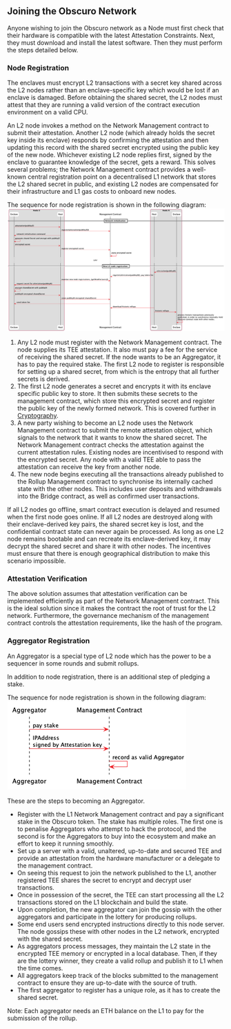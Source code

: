 ## Joining the Obscuro Network
Anyone wishing to join the Obscuro network as a Node must first check that their hardware is compatible with the latest Attestation Constraints. Next, they must download and install the latest software. Then they must perform the steps detailed below.

### Node Registration
The enclaves must encrypt L2 transactions with a secret key shared across the L2 nodes rather than an enclave-specific key which would be lost if an enclave is damaged.
Before obtaining the shared secret, the L2 nodes must attest that they are running a valid version of the contract execution environment on a valid CPU.

An L2 node invokes a method on the Network Management contract to submit their attestation. Another L2 node (which already holds the secret key inside its enclave) responds by confirming the attestation and then updating this record with the shared secret encrypted using the public key of the new node. Whichever existing L2 node replies first, signed by the enclave to guarantee knowledge of the secret, gets a reward. This solves several problems; the Network Management contract provides a well-known central registration point on a decentralised L1 network that stores the L2 shared secret in public, and existing L2 nodes are compensated for their infrastructure and L1 gas costs to onboard new nodes.

The sequence for node registration is shown in the following diagram:
![node registration](./images/node-registration.png)

1. Any L2 node must register with the Network Management contract. The node supplies its TEE attestation. It also must pay a fee for the service of receiving the shared secret. If the node wants to be an Aggregator, it has to pay the required stake. The first L2 node to register is responsible for setting up a shared secret, from which is the entropy that all further secrets is derived.
2. The first L2 node generates a secret and encrypts it with its enclave specific public key to store. It then submits these secrets to the management contract, which store this encrypted secret and register the public key of the newly formed network. This is covered further in [Cryptography](cryptography.md).
3. A new party wishing to become an L2 node uses the Network Management contract to submit the remote attestation object, which signals to the network that it wants to know the shared secret. The Network Management contract checks the attestation against the current attestation rules. Existing nodes are incentivised to respond with the encrypted secret. Any node with a valid TEE able to pass the attestation can receive the key from another node.
4. The new node begins executing all the transactions already published to the Rollup Management contract to synchronise its internally cached state with the other nodes. This includes user deposits and withdrawals into the Bridge contract, as well as confirmed user transactions.

If all L2 nodes go offline, smart contract execution is delayed and resumed when the first node goes online.
If all L2 nodes are destroyed along with their enclave-derived key pairs, the shared secret key is lost, and the confidential contract state can never again be processed. As long as one L2 node remains bootable and can recreate its enclave-derived key, it may decrypt the shared secret and share it with other nodes. The incentives must ensure that there is enough geographical distribution to make this scenario impossible.

### Attestation Verification
The above solution assumes that attestation verification can be implemented efficiently as part of the Network Management contract. This is the ideal solution since it makes the contract the root of trust for the L2 network. Furthermore, the governance mechanism of the management contract controls the attestation requirements, like the hash of the program.

### Aggregator Registration
An Aggregator is a special type of L2 node which has the power to be a sequencer in some rounds and submit rollups.

In addition to node registration, there is an additional step of pledging a stake.

The sequence for node registration is shown in the following diagram:
![aggregator staking](./images/aggregator-stake.png)

These are the steps to becoming an Aggregator.
* Register with the L1 Network Management contract and pay a significant stake in the Obscuro token. The stake has multiple roles. The first one is to penalise Aggregators who attempt to hack the protocol, and the second is for the Aggregators to buy into the ecosystem and make an effort to keep it running smoothly.
* Set up a server with a valid, unaltered, up-to-date and secured TEE and provide an attestation from the hardware manufacturer or a delegate to the management contract.
* On seeing this request to join the network published to the L1, another registered TEE shares the secret to encrypt and decrypt user transactions.
* Once in possession of the secret, the TEE can start processing all the L2 transactions stored on the L1 blockchain and build the state.
* Upon completion, the new aggregator can join the gossip with the other aggregators and participate in the lottery for producing rollups.
* Some end users send encrypted instructions directly to this node server. The node gossips these with other nodes in the L2 network, encrypted with the shared secret.
* As aggregators process messages, they maintain the L2 state in the encrypted TEE memory or encrypted in a local database. Then, if they are the lottery winner, they create a valid rollup and publish it to L1 when the time comes.
* All aggregators keep track of the blocks submitted to the management contract to ensure they are up-to-date with the source of truth.
* The first aggregator to register has a unique role, as it has to create the shared secret.

Note: Each aggregator needs an ETH balance on the L1 to pay for the submission of the rollup.
